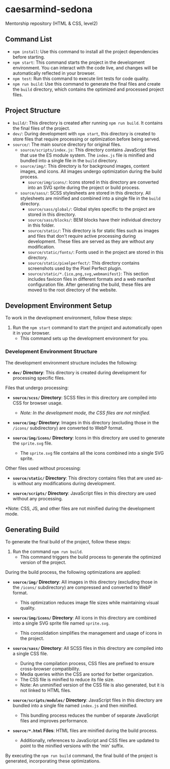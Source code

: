 # caesarmind-sedona
Mentorship repository (HTML &amp; CSS, level2)

## Command List

- `npm install`: Use this command to install all the project dependencies before starting.
- `npm start`: This command starts the project in the development environment. You can interact with the code live, and changes will be automatically reflected in your browser.
- `npm test`: Run this command to execute lint tests for code quality.
- `npm run build`: Use this command to generate the final files and create the `build` directory, which contains the optimized and processed project files.

## Project Structure

- `build/`: This directory is created after running `npm run build`. It contains the final files of the project.
- `dev/`: During development with `npm start`, this directory is created to store files that require processing or optimization before being served.
- `source/`: The main source directory for original files.
  - `source/scripts/index.js`: This directory contains JavaScript files that use the ES module system. The `index.js` file is minified and bundled into a single file in the `build` directory.
  - `source/img/`: This directory is for background images, content images, and icons. All images undergo optimization during the build process.
    - `source/img/icons/`: Icons stored in this directory are converted into an SVG sprite during the project or build process.
  - `source/sass/`: SCSS stylesheets are stored in this directory. All stylesheets are minified and combined into a single file in the `build` directory.
    - `source/sass/global/`: Global styles specific to the project are stored in this directory.
    - `source/sass/blocks/`: BEM blocks have their individual directory in this folder.
	- `source/static/`: This directory is for static files such as images and files that don't require active processing during development. These files are served as they are without any modification.
  	- `source/static/fonts/`: Fonts used in the project are stored in this directory.
  	- `source/static/pixelperfect/`: This directory contains screenshots used by the Pixel Perfect plugin.
  	- `source/static/*.{ico,png,svg,webmanifest}`: This section includes favicon files in different formats and a web manifest configuration file. After generating the build, these files are moved to the root directory of the website.

## Development Environment Setup

To work in the development environment, follow these steps:

1. Run the `npm start` command to start the project and automatically open it in your browser.
   - This command sets up the development environment for you.

### Development Environment Structure

The development environment structure includes the following:

- **`dev/` Directory**: This directory is created during development for processing specific files.

Files that undergo processing:

- **`source/scss/` Directory**: SCSS files in this directory are compiled into CSS for browser usage.
  - *Note: In the development mode, the CSS files are not minified.*

- **`source/img/` Directory**: Images in this directory (excluding those in the `/icons/` subdirectory) are converted to WebP format.

- **`source/img/icons/` Directory**: Icons in this directory are used to generate the `sprite.svg` file.
  - The `sprite.svg` file contains all the icons combined into a single SVG sprite.

Other files used without processing:

- **`source/static/` Directory**: This directory contains files that are used as-is without any modifications during development.

- **`source/scripts/` Directory**: JavaScript files in this directory are used without any processing.

*Note: CSS, JS, and other files are not minified during the development mode.

## Generating Build

To generate the final build of the project, follow these steps:

1. Run the command `npm run build`.
   - This command triggers the build process to generate the optimized version of the project.

During the build process, the following optimizations are applied:

- **`source/img/` Directory**: All images in this directory (excluding those in the `/icons/` subdirectory) are compressed and converted to WebP format.
  - This optimization reduces image file sizes while maintaining visual quality.

- **`source/img/icons/` Directory**: All icons in this directory are combined into a single SVG sprite file named `sprite.svg`.
  - This consolidation simplifies the management and usage of icons in the project.

- **`source/sass/` Directory**: All SCSS files in this directory are compiled into a single CSS file.
  - During the compilation process, CSS files are prefixed to ensure cross-browser compatibility.
  - Media queries within the CSS are sorted for better organization.
  - The CSS file is minified to reduce its file size.
  - Note: An unminified version of the CSS file is also generated, but it is not linked to HTML files.

- **`source/scripts/modules/` Directory**: JavaScript files in this directory are bundled  into a single file named `index.js` and then minified.
  - This bundling process reduces the number of separate JavaScript files and improves performance.

- **`source/*.html` Files**: HTML files are minified during the build process.
  - Additionally, references to JavaScript and CSS files are updated to point to the minified versions with the 'min' suffix.

By executing the `npm run build` command, the final build of the project is generated, incorporating these optimizations.
